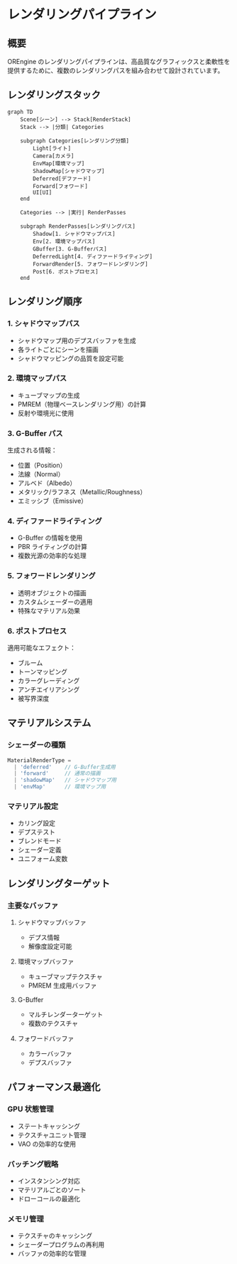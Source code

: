 # レンダリングパイプライン

## 概要

OREngine のレンダリングパイプラインは、高品質なグラフィックスと柔軟性を提供するために、複数のレンダリングパスを組み合わせて設計されています。

## レンダリングスタック

```mermaid
graph TD
    Scene[シーン] --> Stack[RenderStack]
    Stack --> |分類| Categories

    subgraph Categories[レンダリング分類]
        Light[ライト]
        Camera[カメラ]
        EnvMap[環境マップ]
        ShadowMap[シャドウマップ]
        Deferred[デファード]
        Forward[フォワード]
        UI[UI]
    end

    Categories --> |実行| RenderPasses

    subgraph RenderPasses[レンダリングパス]
        Shadow[1. シャドウマップパス]
        Env[2. 環境マップパス]
        GBuffer[3. G-Bufferパス]
        DeferredLight[4. ディファードライティング]
        ForwardRender[5. フォワードレンダリング]
        Post[6. ポストプロセス]
    end
```

## レンダリング順序

### 1. シャドウマップパス

- シャドウマップ用のデプスバッファを生成
- 各ライトごとにシーンを描画
- シャドウマッピングの品質を設定可能

### 2. 環境マップパス

- キューブマップの生成
- PMREM（物理ベースレンダリング用）の計算
- 反射や環境光に使用

### 3. G-Buffer パス

生成される情報：

- 位置（Position）
- 法線（Normal）
- アルベド（Albedo）
- メタリック/ラフネス（Metallic/Roughness）
- エミッシブ（Emissive）

### 4. ディファードライティング

- G-Buffer の情報を使用
- PBR ライティングの計算
- 複数光源の効率的な処理

### 5. フォワードレンダリング

- 透明オブジェクトの描画
- カスタムシェーダーの適用
- 特殊なマテリアル効果

### 6. ポストプロセス

適用可能なエフェクト：

- ブルーム
- トーンマッピング
- カラーグレーディング
- アンチエイリアシング
- 被写界深度

## マテリアルシステム

### シェーダーの種類

```typescript
MaterialRenderType =
  | 'deferred'    // G-Buffer生成用
  | 'forward'     // 通常の描画
  | 'shadowMap'   // シャドウマップ用
  | 'envMap'      // 環境マップ用
```

### マテリアル設定

- カリング設定
- デプステスト
- ブレンドモード
- シェーダー定義
- ユニフォーム変数

## レンダリングターゲット

### 主要なバッファ

1. シャドウマップバッファ

   - デプス情報
   - 解像度設定可能

2. 環境マップバッファ

   - キューブマップテクスチャ
   - PMREM 生成用バッファ

3. G-Buffer

   - マルチレンダーターゲット
   - 複数のテクスチャ

4. フォワードバッファ
   - カラーバッファ
   - デプスバッファ

## パフォーマンス最適化

### GPU 状態管理

- ステートキャッシング
- テクスチャユニット管理
- VAO の効率的な使用

### バッチング戦略

- インスタンシング対応
- マテリアルごとのソート
- ドローコールの最適化

### メモリ管理

- テクスチャのキャッシング
- シェーダープログラムの再利用
- バッファの効率的な管理
